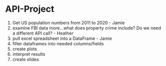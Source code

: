 # API-Project

1)  Get US population numbers from 2011 to 2020 - Jamie
2)  examine FBI data more...what does property crime include?  Do we need a different API call? - Heather
3)  pull excel spreadsheet into a DataFrame - Jamie
4)  filter dataframes into needed columns/fields
5)  create plots
6)  interpret results
7)  create slides
